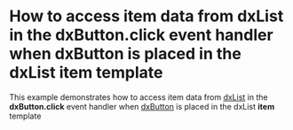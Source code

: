 # How to access item data from dxList in the dxButton.click event handler when dxButton is placed in the dxList item template


<p>This example demonstrates how to access item data from <a href="http://phonejs.devexpress.com/Documentation/ApiReference/Widgets/dxList"><u>dxList</u></a> in the <strong>dxButton.click</strong> event handler when <a href="http://phonejs.devexpress.com/Documentation/ApiReference/Widgets/dxButton"><u>dxButton</u></a> is placed in the dxList <strong>item</strong> template</p>

<br/>


